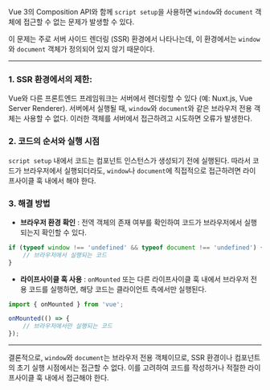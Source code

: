 Vue 3의 Composition API와 함께 `script setup`을 사용하면 `window`와 `document` 객체에 접근할 수 없는 문제가 발생할 수 있다.

이 문제는 주로 서버 사이드 렌더링 (SSR) 환경에서 나타나는데, 이 환경에서는 `window`와 `document` 객체가 정의되어 있지 않기 때문이다.

---
### **1. SSR 환경에서의 제한**:
Vue와 다른 프론트엔드 프레임워크는 서버에서 렌더링할 수 있다 (예: Nuxt.js, Vue Server Renderer). 서버에서 실행될 때, `window`와 `document`와 같은 브라우저 전용 객체는 사용할 수 없다. 이러한 객체를 서버에서 접근하려고 시도하면 오류가 발생한다.

###  **2. 코드의 순서와 실행 시점**
`script setup` 내에서 코드는 컴포넌트 인스턴스가 생성되기 전에 실행된다. 따라서 코드가 브라우저에서 실행되더라도, `window`나 `document`에 직접적으로 접근하려면 라이프사이클 훅 내에서 해야 한다.

### **3. 해결 방법**
- **브라우저 환경 확인**
  : 전역 객체의 존재 여부를 확인하여 코드가 브라우저에서 실행되는지 확인할 수 있다.
```javascript
if (typeof window !== 'undefined' && typeof document !== 'undefined') {
	// 브라우저에서 실행되는 코드
}
```

-  **라이프사이클 훅 사용**
  : `onMounted` 또는 다른 라이프사이클 훅 내에서 브라우저 전용 코드를 실행하면, 해당 코드는 클라이언트 측에서만 실행된다.

```javascript
import { onMounted } from 'vue';

onMounted(() => {
	// 브라우저에서만 실행되는 코드
});
```

---
결론적으로, `window`와 `document`는 브라우저 전용 객체이므로, SSR 환경이나 컴포넌트의 초기 실행 시점에서는 접근할 수 없다. 이를 고려하여 코드를 작성하거나 적절한 라이프사이클 훅 내에서 접근해야 한다.
